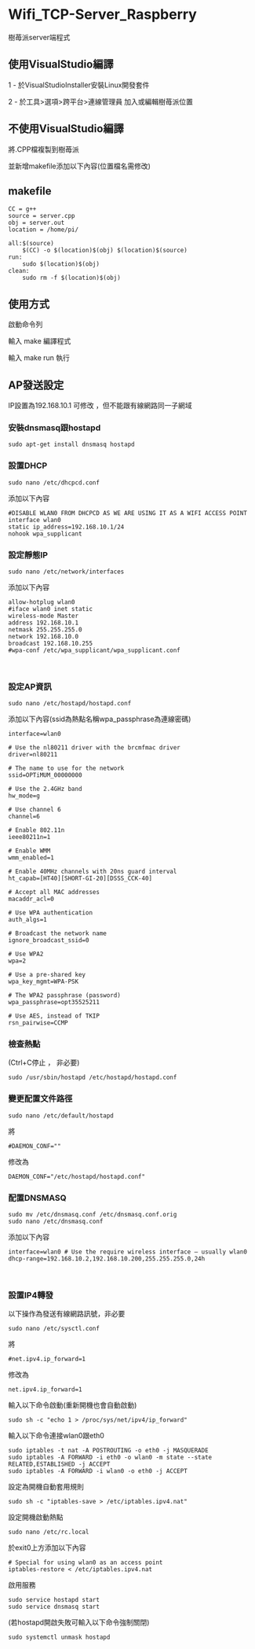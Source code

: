 # Wifi_TCP-Server_Raspberry
樹苺派server端程式

## 使用VisualStudio編譯

1 - 於VisualStudioInstaller安裝Linux開發套件

2 - 於工具>選項>跨平台>連線管理員 加入或編輯樹苺派位置

## 不使用VisualStudio編譯
將.CPP檔複製到樹苺派

並新增makefile添加以下內容(位置檔名需修改)
## makefile

	CC = g++
	source = server.cpp
	obj = server.out
	location = /home/pi/

	all:$(source)
		$(CC) -o $(location)$(obj) $(location)$(source)
	run:
		sudo $(location)$(obj)
	clean:
		sudo rm -f $(location)$(obj)

## 使用方式
啟動命令列

輸入 make 編譯程式

輸入 make run 執行

## AP發送設定
IP設置為192.168.10.1 可修改 ，但不能跟有線網路同一子網域

### 安裝dnsmasq跟hostapd

	sudo apt-get install dnsmasq hostapd
	
### 設置DHCP

	sudo nano /etc/dhcpcd.conf

添加以下內容

	#DISABLE WLAN0 FROM DHCPCD AS WE ARE USING IT AS A WIFI ACCESS POINT 
	interface wlan0
	static ip_address=192.168.10.1/24
	nohook wpa_supplicant
	
### 設定靜態IP

	sudo nano /etc/network/interfaces

添加以下內容

	allow-hotplug wlan0
	#iface wlan0 inet static
	wireless-mode Master
	address 192.168.10.1
	netmask 255.255.255.0
	network 192.168.10.0
	broadcast 192.168.10.255
	#wpa-conf /etc/wpa_supplicant/wpa_supplicant.conf
 
### 設定AP資訊

	sudo nano /etc/hostapd/hostapd.conf

添加以下內容(ssid為熱點名稱wpa_passphrase為連線密碼)

	interface=wlan0

	# Use the nl80211 driver with the brcmfmac driver
	driver=nl80211

	# The name to use for the network
	ssid=OPTiMUM_00000000

	# Use the 2.4GHz band
	hw_mode=g

	# Use channel 6
	channel=6

	# Enable 802.11n
	ieee80211n=1

	# Enable WMM
	wmm_enabled=1

	# Enable 40MHz channels with 20ns guard interval
	ht_capab=[HT40][SHORT-GI-20][DSSS_CCK-40]

	# Accept all MAC addresses
	macaddr_acl=0

	# Use WPA authentication
	auth_algs=1

	# Broadcast the network name
	ignore_broadcast_ssid=0

	# Use WPA2
	wpa=2

	# Use a pre-shared key
	wpa_key_mgmt=WPA-PSK

	# The WPA2 passphrase (password)
	wpa_passphrase=opt35525211

	# Use AES, instead of TKIP
	rsn_pairwise=CCMP
	
### 檢查熱點
(Ctrl+C停止 ， 非必要)

	sudo /usr/sbin/hostapd /etc/hostapd/hostapd.conf
	
### 變更配置文件路徑
	sudo nano /etc/default/hostapd
	
將

	#DAEMON_CONF=""
	
修改為

	DAEMON_CONF="/etc/hostapd/hostapd.conf"
	
### 配置DNSMASQ

	sudo mv /etc/dnsmasq.conf /etc/dnsmasq.conf.orig
	sudo nano /etc/dnsmasq.conf

添加以下內容

	interface=wlan0 # Use the require wireless interface – usually wlan0
	dhcp-range=192.168.10.2,192.168.10.200,255.255.255.0,24h
 
### 設置IP4轉發
以下操作為發送有線網路訊號，非必要

	sudo nano /etc/sysctl.conf
	
將

	#net.ipv4.ip_forward=1
	
修改為

	net.ipv4.ip_forward=1

輸入以下命令啟動(重新開機也會自動啟動)

	sudo sh -c "echo 1 > /proc/sys/net/ipv4/ip_forward"

輸入以下命令連接wlan0跟eth0

	sudo iptables -t nat -A POSTROUTING -o eth0 -j MASQUERADE
	sudo iptables -A FORWARD -i eth0 -o wlan0 -m state --state RELATED,ESTABLISHED -j ACCEPT
	sudo iptables -A FORWARD -i wlan0 -o eth0 -j ACCEPT

設定為開機自動套用規則

	sudo sh -c "iptables-save > /etc/iptables.ipv4.nat"

設定開機啟動熱點

	sudo nano /etc/rc.local

於exit0上方添加以下內容

	# Special for using wlan0 as an access point
	iptables-restore < /etc/iptables.ipv4.nat

啟用服務

	sudo service hostapd start
	sudo service dnsmasq start
	
(若hostapd開啟失敗可輸入以下命令強制關閉)

	sudo systemctl unmask hostapd 

